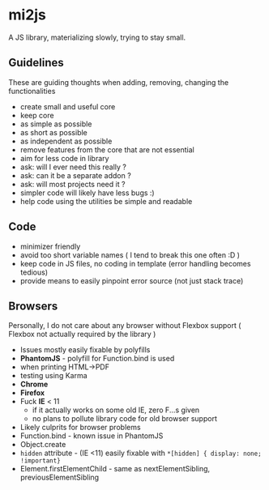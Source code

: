 # mi2js

A JS library, materializing slowly, trying to stay small.

## Guidelines
These are guiding thoughts when adding, removing, changing the functionalities
 - create small and useful core
 - keep core
  - as simple as possible 
  - as short as possible
  - as independent as possible
 - remove features from the core that are not essential
  - aim for less code in library
  - ask: will I ever need this really ?
  - ask: can it be a separate addon ?
  - ask: will most projects need it ?
 - simpler code will likely have less bugs :)
 - help code using the utilities be simple and readable

## Code
 - minimizer friendly 
 - avoid too short variable names ( I tend to break this one often :D ) 
 - keep code in JS files, no coding in template (error handling becomes tedious)
 - provide means to easily pinpoint error source (not just stack trace)

## Browsers
Personally, I do not care about any browser without Flexbox support ( Flexbox not actually required by the library )
 - Issues mostly easily fixable by polyfills
 - __PhantomJS__ - polyfill for Function.bind is used
  - when printing HTML->PDF
  - testing using Karma
 - __Chrome__
 - __Firefox__ 
 - Fuck __IE__ < 11 
   - if it actually works on some old IE, zero F...s given
   - no plans to pollute library code for old browser support 
 - Likely culprits for browser problems
  - Function.bind - known issue in PhantomJS
  - Object.create
  - `hidden` attribute  - (IE <11) easily fixable with `*[hidden] { display: none; !important}` 
  - Element.firstElementChild - same as nextElementSibling, previousElementSibling 

